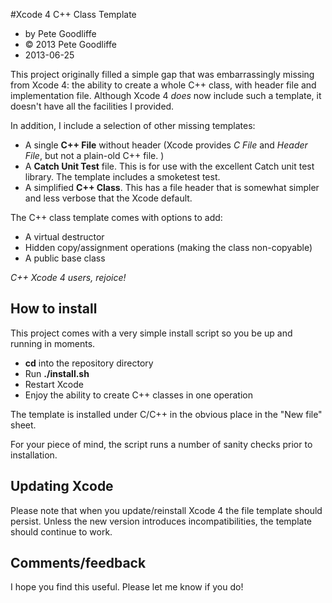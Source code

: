 #Xcode 4 C++ Class Template

* by Pete Goodliffe
* &copy; 2013 Pete Goodliffe
* 2013-06-25

This project originally filled a simple gap that was embarrassingly missing from Xcode 4: the ability to create a whole C++ class, with header file and implementation file. Although Xcode 4 _does_ now include such a template, it doesn't have all the facilities I provided.

In addition, I include a selection of other missing templates:

* A single **C++ File** without header (Xcode provides _C File_ and _Header File_, but not a plain-old C++ file. )
* A **Catch Unit Test** file. This is for use with the excellent Catch unit test library. The template includes a smoketest test.
* A simplified **C++ Class**. This has a file header that is somewhat simpler and less verbose that the Xcode default.

The C++ class template comes with options to add:

* A virtual destructor
* Hidden copy/assignment operations (making the class non-copyable)
* A public base class

*C++ Xcode 4 users, rejoice!*

## How to install

This project comes with a very simple install script so you be up and running in moments.

* **cd** into the repository directory
* Run **./install.sh**
* Restart Xcode
* Enjoy the ability to create C++ classes in one operation

The template is installed under C/C++ in the obvious place in the "New file" sheet.

For your piece of mind, the script runs a number of sanity checks prior to installation.

## Updating Xcode

Please note that when you update/reinstall Xcode 4 the file template should persist. Unless the new version introduces incompatibilities, the template should continue to work.

## Comments/feedback

I hope you find this useful. Please let me know if you do!

